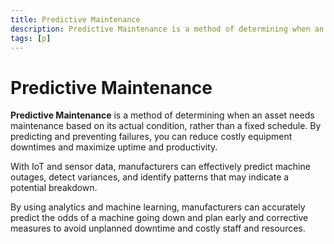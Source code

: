 ```yaml
---
title: Predictive Maintenance
description: Predictive Maintenance is a method of determining when an asset needs maintenance based on its actual condition, rather than a fixed schedule. By predicting and preventing failures, you can reduce costly equipment downtimes and maximize uptime and productivity.
tags: [p]
---
```


# Predictive Maintenance

**Predictive Maintenance** is a method of determining when an asset needs maintenance based on its actual condition, rather than a fixed schedule. By predicting and preventing failures, you can reduce costly equipment downtimes and maximize uptime and productivity.

With IoT and sensor data, manufacturers can effectively predict machine outages, detect variances, and identify patterns that may indicate a potential breakdown.

By using analytics and machine learning, manufacturers can accurately predict the odds of a machine going down and plan early and corrective measures to avoid unplanned downtime and costly staff and resources.
